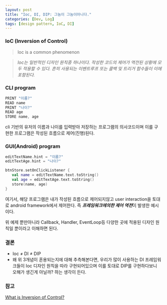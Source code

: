 ```yaml
---
layout: post
title: "Ioc, DI, DIP: 그놈이 그놈이아니다."
categories: [Dev, Log]
tags: [design pattern, IoC, DI]
---
```


### IoC (Inversion of Control)

> Ioc is a common phenomenon
>

> *Ioc는 일반적인 디자인 원칙중 하나이다. 작성한 코드의 제어가 역전된 상황에 모두 적용할 수 있다. 흔히 사용되는 이벤트루프 또는 콜백 및 트리거 함수들이 이에 포함된다.*
>

### CLI program

```kotlin
PRINT "이름?"
READ name
PRINT "나이?"
READ age
STORE name, age
```

cli 기반의 유저의 이름과 나이를 입력받아 저장하는 프로그램의 의사코드이며 이를 구현한 프로그램은 작성된 흐름으로 제어(진행)된다.

### GUI(Android) program

```kotlin
editTextName.hint = "이름?"
editTextAge.hint = "나이?"

btnStore.setOnClickListener {
   val name = editTextName.text.toString()
   val age = editTextAge.text.toString()
   store(name, age)
}
```

여기서, 해당 프로그램은 내가 작성된 흐름으로 제어되지않고 user interaction을 토대로 android framework에서 제어한다. 즉 ***프레임워크에의한 제어 역전***이 발생한 예시이다.

위 예제 뿐만아니라 Callback, Handler, EventLoop등 다양한 곳에 적용된 디자인 원칙일 뿐이라고 이해하면 된다.

### 결론

- Ioc ≠ DI ≠ DIP
- 왜 위 3개념이 혼용되는지에 대해 추측해본다면, 우리가 많이 사용하는 DI 프레임워크들이 Ioc 디자인 원칙을 따라 구현되어있으며 이를 토대로 DIP를 구현하다보니 오해가 생긴게 아닐까? 하는 생각이 든다.

### 참고

[What is Inversion of Control?](https://stackoverflow.com/questions/3058/what-is-inversion-of-control)
